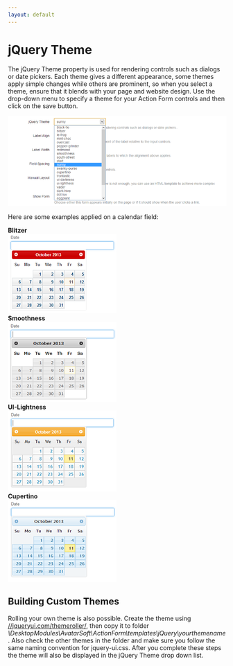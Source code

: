 ```yaml
---
layout: default
---
```


# jQuery Theme

The jQuery Theme property is used for rendering controls such as dialogs or date pickers. Each theme gives a different appearance, some themes apply simple changes while others are prominent, so when you select a theme, ensure that it blends with your page and website design. Use the drop-down menu to specify a theme for your Action Form controls and then click on the save button.

<img style="max-width:100%" src="/action-form/apperance/assets/jquery-theme.png"/> <br>

Here are some examples applied on a calendar field:

<b>Blitzer</b> <br>
<img style="max-width:100%" src="/action-form/apperance/assets/blitzer.png"/> <br>
<b>Smoothness</b> <br>
<img style="max-width:100%" src="/action-form/apperance/assets/smoothness.png"/> <br>
<b>UI-Lightness</b> <br>
<img style="max-width:100%" src="/action-form/apperance/assets/ui-lightness.png"/> <br>
<b>Cupertino</b> <br>
<img style="max-width:100%" src="/action-form/apperance/assets/cupertino.png"/> <br>

## Building Custom Themes

Rolling your own theme is also possible. Create the theme using <a href="//jqueryui.com/themeroller/">//jqueryui.com/themeroller/</a>, then copy it to folder <i>\DesktopModules\AvatarSoft\ActionForm\templates\jQuery\yourthemename</i>. Also check the other themes in the folder and make sure you follow the same naming convention for jquery-ui.css. After you complete these steps the theme will also be displayed in the jQuery Theme drop down list.

